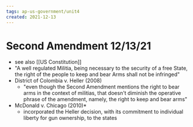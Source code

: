 ```yaml
---
tags: ap-us-government/unit4 
created: 2021-12-13
---
```


# Second Amendment 12/13/21

- see also [[US Constitution]]
- "A well regulated Militia, being necessary to the security of a free State, the right of the people to keep and bear Arms shall not be infringed"
- District of Colombia v. Heller (2008)
	- "even though the Second Amendment mentions the right to bear arms in the context of militias, that doesn't diminish the operative phrase of the amendment, namely, the right to keep and bear arms"
- McDonald v. Chicago (2010)\*
	- incorporated the Heller decision, with its commitment to individual liberty for gun ownership, to the states 
